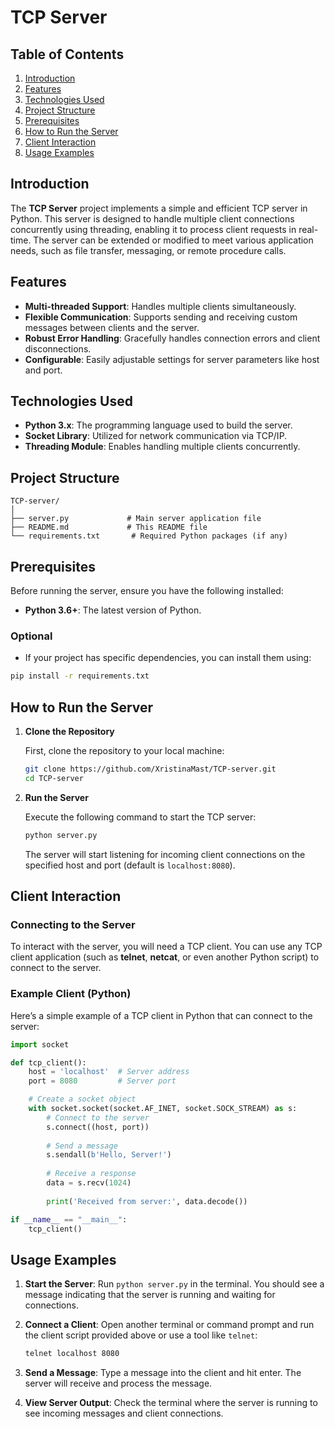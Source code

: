 # TCP Server

## Table of Contents
1. [Introduction](#introduction)
2. [Features](#features)
3. [Technologies Used](#technologies-used)
4. [Project Structure](#project-structure)
5. [Prerequisites](#prerequisites)
6. [How to Run the Server](#how-to-run-the-server)
7. [Client Interaction](#client-interaction)
8. [Usage Examples](#usage-examples)

## Introduction

The **TCP Server** project implements a simple and efficient TCP server in Python. This server is designed to handle multiple client connections concurrently using threading, enabling it to process client requests in real-time. The server can be extended or modified to meet various application needs, such as file transfer, messaging, or remote procedure calls.

## Features

- **Multi-threaded Support**: Handles multiple clients simultaneously.
- **Flexible Communication**: Supports sending and receiving custom messages between clients and the server.
- **Robust Error Handling**: Gracefully handles connection errors and client disconnections.
- **Configurable**: Easily adjustable settings for server parameters like host and port.

## Technologies Used

- **Python 3.x**: The programming language used to build the server.
- **Socket Library**: Utilized for network communication via TCP/IP.
- **Threading Module**: Enables handling multiple clients concurrently.

## Project Structure

```
TCP-server/
│
├── server.py             # Main server application file
├── README.md             # This README file
└── requirements.txt       # Required Python packages (if any)
```

## Prerequisites

Before running the server, ensure you have the following installed:

- **Python 3.6+**: The latest version of Python.
  
### Optional

- If your project has specific dependencies, you can install them using:

```bash
pip install -r requirements.txt
```

## How to Run the Server

1. **Clone the Repository**

   First, clone the repository to your local machine:

   ```bash
   git clone https://github.com/XristinaMast/TCP-server.git
   cd TCP-server
   ```

2. **Run the Server**

   Execute the following command to start the TCP server:

   ```bash
   python server.py
   ```

   The server will start listening for incoming client connections on the specified host and port (default is `localhost:8080`).

## Client Interaction

### Connecting to the Server

To interact with the server, you will need a TCP client. You can use any TCP client application (such as **telnet**, **netcat**, or even another Python script) to connect to the server.

### Example Client (Python)

Here’s a simple example of a TCP client in Python that can connect to the server:

```python
import socket

def tcp_client():
    host = 'localhost'  # Server address
    port = 8080         # Server port

    # Create a socket object
    with socket.socket(socket.AF_INET, socket.SOCK_STREAM) as s:
        # Connect to the server
        s.connect((host, port))
        
        # Send a message
        s.sendall(b'Hello, Server!')
        
        # Receive a response
        data = s.recv(1024)
        
        print('Received from server:', data.decode())

if __name__ == "__main__":
    tcp_client()
```

## Usage Examples

1. **Start the Server**: Run `python server.py` in the terminal. You should see a message indicating that the server is running and waiting for connections.

2. **Connect a Client**: Open another terminal or command prompt and run the client script provided above or use a tool like `telnet`:

   ```bash
   telnet localhost 8080
   ```

3. **Send a Message**: Type a message into the client and hit enter. The server will receive and process the message.

4. **View Server Output**: Check the terminal where the server is running to see incoming messages and client connections.
